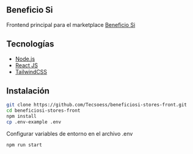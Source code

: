 ## Beneficio Si

Frontend principal para el marketplace [Beneficio Si](http://tubeneficiosi.com/)

## Tecnologías
- [Node.js](https://nodejs.org/)
- [React JS](https://es.reactjs.org/)
- [TailwindCSS](https://tailwindcss.com/)

## Instalación
```bash
git clone https://github.com/Tecsoess/beneficiosi-stores-front.git
cd beneficiosi-stores-front
npm install
cp .env-example .env
```
Configurar variables de entorno en el archivo .env
```bash
npm run start
```